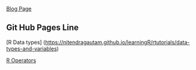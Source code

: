 
[Blog Page](www.nitendratech.com)

## Git Hub Pages Line


[R Data types] (https://nitendragautam.github.io/learningR/rtutorials/data-types-and-variables)

[R Operators](https://nitendragautam.github.io/learningR/rtutorials/operators)
